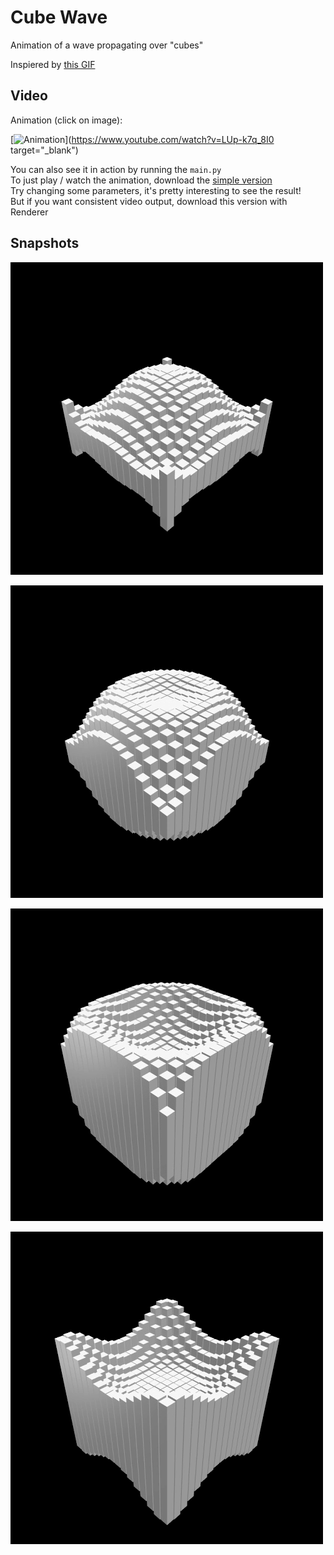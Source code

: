 # Cube Wave

Animation of a wave propagating over "cubes"

Inspiered by [this GIF](https://beesandbombs.tumblr.com/post/149654056864/cube-wave)

## Video

Animation (click on image):

[![Animation](https://img.youtube.com/vi/LUp-k7q_8I0/0.jpg)](https://www.youtube.com/watch?v=LUp-k7q_8I0 target="_blank")

You can also see it in action by running the `main.py`  
To just play / watch the animation, download the [simple version](https://github.com/0dminnimda/Cube_Wave/releases/tag/2021.07.19)  
Try changing some parameters, it's pretty interesting to see the result!  
But if you want consistent video output, download this version with Renderer  

## Snapshots

![snapshot_1](images/snapshot_1.png)

![snapshot_2](images/snapshot_2.png)

![snapshot_3](images/snapshot_3.png)

![snapshot_4](images/snapshot_4.png)
